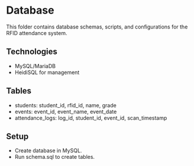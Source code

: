 # Database

This folder contains database schemas, scripts, and configurations for the RFID attendance system.

## Technologies
- MySQL/MariaDB
- HeidiSQL for management

## Tables
- students: student_id, rfid_id, name, grade
- events: event_id, event_name, event_date
- attendance_logs: log_id, student_id, event_id, scan_timestamp

## Setup
- Create database in MySQL.
- Run schema.sql to create tables.
